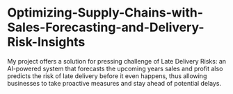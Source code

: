 # Optimizing-Supply-Chains-with-Sales-Forecasting-and-Delivery-Risk-Insights
My project offers a solution for pressing challenge of Late Delivery Risks: an AI-powered system that forecasts the upcoming years sales and profit also predicts the risk of late delivery before it even happens, thus allowing businesses to take proactive measures and stay ahead of potential delays.
